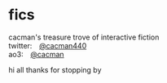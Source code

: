 # fics
cacman's treasure trove of interactive fiction <br/>
twitter:&emsp;<a href=https://twitter.com/cacman440>@cacman440</a> <br/>
ao3:&emsp;<a href=https://archiveofourown.org/users/cacman>@cacman</a> <br/>

hi all thanks for stopping by
